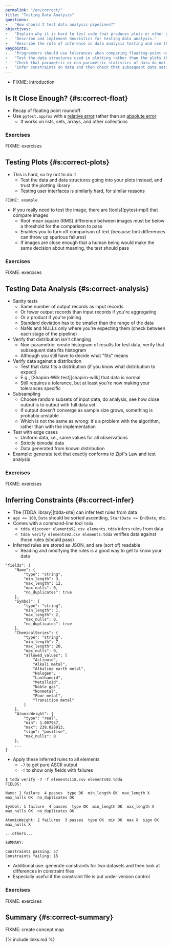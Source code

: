 ```yaml
---
permalink: "/en/correct/"
title: "Testing Data Analysis"
questions:
-   "How should I test data analysis pipelines?"
objectives:
-   "Explain why it is hard to test code that produces plots or other graphical output."
-   "Describe and implement heuristics for testing data analysis."
-   "Describe the role of inference in data analysis testing and use the `tdda` library to find and check constraints on tabular data."
keypoints:
-   "Programmers should use tolerances when comparing floating-point numbers (not just in tests)."
-   "Test the data structures used in plotting rather than the plots themselves."
-   "Check that parametric or non-parametric statistics of data do not differ from saved values by more than a specified tolerance."
-   "Infer constraints on data and then check that subsequent data sets obey these constraints."
---
```


-   FIXME: introduction

## Is It Close Enough? {#s:correct-float}

-   Recap of floating point roundoff
-   Use `pytest.approx` with a [relative error](#g:relative-error) rather than an [absolute error](#g:absolute-error)
    -   It works on lists, sets, arrays, and other collections

### Exercises

FIXME: exercises

## Testing Plots {#s:correct-plots}

-   This is hard, so try not to do it
    -   Test the data and data structures going into your plots instead, and trust the plotting library
    -   Testing user interfaces is similarly hard, for similar reasons

```
FIXME: example
```

-   If you really need to test the image, there are [tools][pytest-mpl] that compare images
    -   Root mean square (RMS) difference between images must be below a threshold for the comparison to pass
    -   Enables you to turn off comparison of text (because font differences can throw up spurious failures)
    -   If images are close enough that a human being would make the same decision about meaning, the test should pass

### Exercises

FIXME: exercises

## Testing Data Analysis {#s:correct-analysis}

-   Sanity tests
    -   Same number of output records as input records
    -   Or fewer output records than input records if you're aggregating
    -   Or a product if you're joining
    -   Standard deviation has to be smaller than the range of the data
    -   NaNs and NULLs only where you're expecting them (check between each stage of the pipeline)
-   Verify that distribution isn't changing
    -   Non-parametric: create histogram of results for test data, verify that subsequent data fits histogram
    -   Although you still have to decide what "fits" means
-   Verify data against a distribution
    -   Test that data fits a distribution (if you know what distribution to expect)
    -   E.g., [Shapiro-Wilk test][shapiro-wilk] that data is normal
    -   Still requires a tolerance, but at least you're now making your tolerances specific
-   Subsampling
    -   Choose random subsets of input data, do analysis, see how close output is to output with full data set
    -   If output doesn't converge as sample size grows, something is probably unstable
    -   Which is not the same as wrong: it's a problem with the algorithm, rather than with the implementation
-   Test with edge cases
    -   Uniform data, i.e., same values for all observations
    -   Strictly bimodal data
    -   Data generated from known distribution
-   Example: generate text that exactly conforms to Zipf's Law and test analysis

### Exercises

FIXME: exercises

## Inferring Constraints {#s:correct-infer}

-   The [TDDA library][tdda-site] can infer test rules from data
-   `age <= 100`, `Date` should be sorted ascending, `StartDate <= EndDate`, etc.
-   Comes with a command-line tool `tdda`
    -   `tdda discover elements92.csv elements.tdda` infers rules from data
    -   `tdda verify elements92.csv elements.tdda` verifies data against those rules (should pass)
-   Inferred rules are stored as JSON, and are (sort of) readable
    -   Reading and modifying the rules is a good way to get to know your data

```
"fields": {
    "Name": {
        "type": "string",
        "min_length": 3,
        "max_length": 12,
        "max_nulls": 0,
        "no_duplicates": true
    },
    "Symbol": {
        "type": "string",
        "min_length": 1,
        "max_length": 2,
        "max_nulls": 0,
        "no_duplicates": true
    },
    "ChemicalSeries": {
        "type": "string",
        "min_length": 7,
        "max_length": 20,
        "max_nulls": 0,
        "allowed_values": [
            "Actinoid",
            "Alkali metal",
            "Alkaline earth metal",
            "Halogen",
            "Lanthanoid",
            "Metalloid",
            "Noble gas",
            "Nonmetal",
            "Poor metal",
            "Transition metal"
        ]
    },
    "AtomicWeight": {
        "type": "real",
        "min": 1.007947,
        "max": 238.028913,
        "sign": "positive",
        "max_nulls": 0
    },
    ...
}
```

-   Apply these inferred rules to all elements
    -   `-7` to get pure ASCII output
    -   `-f` to show only fields with failures

```
$ tdda verify -7 -f elements118.csv elements92.tdda 
FIELDS:

Name: 1 failure  4 passes  type OK  min_length OK  max_length X  max_nulls OK  no_duplicates OK

Symbol: 1 failure  4 passes  type OK  min_length OK  max_length X  max_nulls OK  no_duplicates OK

AtomicWeight: 2 failures  3 passes  type OK  min OK  max X  sign OK  max_nulls X

...others...

SUMMARY:

Constraints passing: 57
Constraints failing: 15
```

-   Additional use: generate constraints for two datasets and then look at differences in constraint files
-   Especially useful if the constraint file is put under version control

### Exercises

FIXME: exercises

## Summary {#s:correct-summary}

FIXME: create concept map

{% include links.md %}
